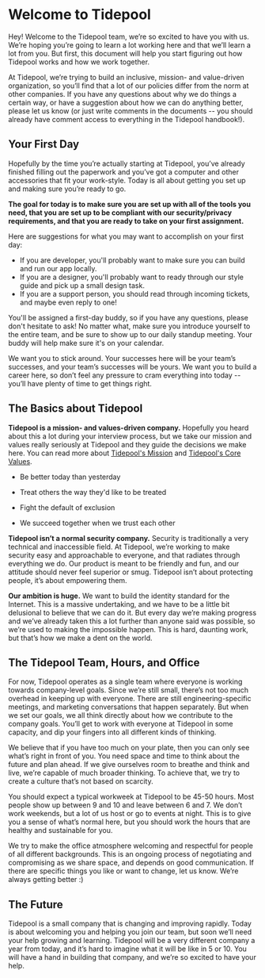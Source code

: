 # Welcome to Tidepool

Hey! Welcome to the Tidepool team, we’re so excited to have you with us. We’re hoping you’re going to learn a lot working here and that we’ll learn a lot from you. But first, this document will help you start figuring out how Tidepool works and how we work together.

At Tidepool, we’re trying to build an inclusive, mission- and value-driven organization, so you’ll find that a lot of our policies differ from the norm at other companies. If you have any questions about why we do things a certain way, or have a suggestion about how we can do anything better, please let us know (or just write comments in the documents -- you should already have comment access to everything in the Tidepool handbook!).  

## Your First Day

Hopefully by the time you’re actually starting at Tidepool, you’ve already finished filling out the paperwork and you’ve got a computer and other accessories that fit your work-style. Today is all about getting you set up and making sure you’re ready to go.

**The goal for today is to make sure you are set up with all of the tools you need, that you are set up to be compliant with our security/privacy requirements, and that you are ready to take on your first assignment.**

Here are suggestions for what you may want to accomplish on your first day:
* If you are developer, you'll probably want to make sure you can build and run our app locally.
* If you are a designer, you'll probably want to ready through our style guide and pick up a small design task.
* If you are a support person, you should read through incoming tickets, and maybe even reply to one!

You'll be assigned a first-day buddy, so if you have any questions, please don't hesitate to ask! No matter what, make sure you introduce yourself to the entire team, and be sure to show up to our daily standup meeting. Your buddy will help make sure it's on your calendar.

We want you to stick around. Your successes here will be your team’s successes, and your team’s successes will be yours. We want you to build a career here, so don’t feel any pressure to cram everything into today -- you’ll have plenty of time to get things right.

## The Basics about Tidepool

**Tidepool is a mission- and values-driven company.** Hopefully you heard about this a lot during your interview process, but we take our mission and values really seriously at Tidepool and they guide the decisions we make here. You can read more about [Tidepool's Mission](https://github.com/tidepool-org/handbook/blob/master/Mission%20Statement.md) and [Tidepool's Core Values](https://github.com/tidepool-org/handbook/blob/master/Tidepool%20Core%20Values.md).

* Be better today than yesterday

* Treat others the way they'd like to be treated

* Fight the default of exclusion

* We succeed together when we trust each other

**Tidepool isn’t a normal security company.** Security is traditionally a very technical and inaccessible field. At Tidepool, we’re working to make security easy and approachable to everyone, and that radiates through everything we do. Our product is meant to be friendly and fun, and our attitude should never feel superior or smug. Tidepool isn’t about protecting people, it’s about empowering them.

**Our ambition is huge.** We want to build the identity standard for the Internet. This is a massive undertaking, and we have to be a little bit delusional to believe that we can do it. But every day we’re making progress and we’ve already taken this a lot further than anyone said was possible, so we’re used to making the impossible happen. This is hard, daunting work, but that’s how we make a dent on the world.

## The Tidepool Team, Hours, and Office

For now, Tidepool operates as a single team where everyone is working towards company-level goals. Since we’re still small, there’s not too much overhead in keeping up with everyone. There are still engineering-specific meetings, and marketing conversations that happen separately. But when we set our goals, we all think directly about how we contribute to the company goals. You’ll get to work with everyone at Tidepool in some capacity, and dip your fingers into all different kinds of thinking.

We believe that if you have too much on your plate, then you can only see what’s right in front of you. You need space and time to think about the future and plan ahead. If we give ourselves room to breathe and think and live, we’re capable of much broader thinking. To achieve that, we try to create a culture that’s not based on scarcity.

You should expect a typical workweek at Tidepool to be 45-50 hours. Most people show up between 9 and 10 and leave between 6 and 7. We don’t work weekends, but a lot of us host or go to events at night. This is to give you a sense of what’s normal here, but you should work the hours that are healthy and sustainable for you.

We try to make the office atmosphere welcoming and respectful for people of all different backgrounds. This is an ongoing process of negotiating and compromising as we share space, and depends on good communication. If there are specific things you like or want to change, let us know. We’re always getting better :)

## The Future

Tidepool is a small company that is changing and improving rapidly. Today is about welcoming you and helping you join our team, but soon we’ll need your help growing and learning. Tidepool will be a very different company a year from today, and it’s hard to imagine what it will be like in 5 or 10. You will have a hand in building that company, and we’re so excited to have your help.

